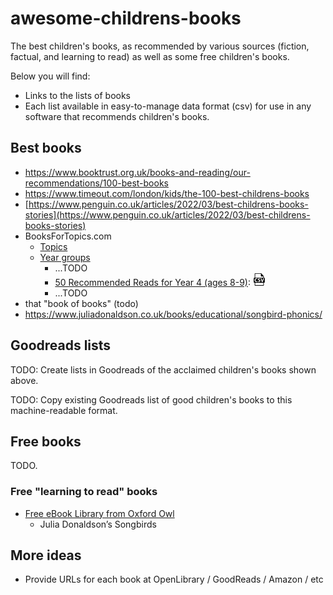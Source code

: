 # awesome-childrens-books

The best children's books, as recommended by various sources (fiction, factual, and learning to read) as well as some free children's books.

Below you will find:

*   Links to the lists of books
*   Each list available in easy-to-manage data format (csv) for use in any software that recommends children's books.

## Best books

*   https://www.booktrust.org.uk/books-and-reading/our-recommendations/100-best-books
*   https://www.timeout.com/london/kids/the-100-best-childrens-books
*   [https://www.penguin.co.uk/articles/2022/03/best-childrens-books-stories](https://www.penguin.co.uk/articles/2022/03/best-childrens-books-stories)
*   BooksForTopics.com
    *   [Topics](https://www.booksfortopics.com/topics)
    *   [Year groups](https://www.booksfortopics.com/yeargroups)
        *   ...TODO
        *   [50 Recommended Reads for Year 4 (ages 8-9)](https://www.booksfortopics.com/year-4): [ ![csv](csv-small.png) ](data/booksfortopics-year4-age8-9.csv)
        *   ...TODO
*   that "book of books" (todo)
*   https://www.juliadonaldson.co.uk/books/educational/songbird-phonics/

## Goodreads lists

TODO: Create lists in Goodreads of the acclaimed children's books shown above.

TODO: Copy existing Goodreads list of good children's books to this machine-readable format.

## Free books

TODO.

### Free "learning to read" books

* [Free eBook Library from Oxford Owl](https://www.oxfordowl.co.uk/for-home/find-a-book/library-page/)
    *   Julia Donaldson’s Songbirds

## More ideas

* Provide URLs for each book at OpenLibrary / GoodReads / Amazon / etc
